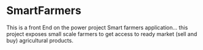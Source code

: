 # SmartFarmers

This is a front End on the power project Smart farmers application...
this project exposes small scale farmers to get access to ready market (sell and buy) agricultural products.
